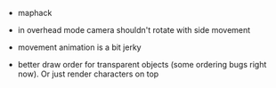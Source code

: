 - maphack
- in overhead mode camera shouldn't rotate with side movement

- movement animation is a bit jerky
- better draw order for transparent objects (some ordering bugs right now). Or just render characters on top